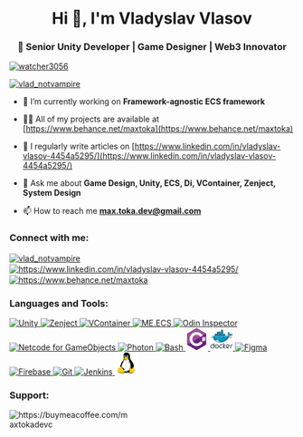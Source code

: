 <h1 align="center">Hi 👋, I'm Vladyslav Vlasov</h1>
<h3 align="center">🚀 Senior Unity Developer | Game Designer | Web3 Innovator</h3>

<p align="left"> <a href="https://github.com/ryo-ma/github-profile-trophy"><img src="https://github-profile-trophy.vercel.app/?username=watcher3056" alt="watcher3056" /></a> </p>

<p align="left"> <a href="https://twitter.com/vlad_notvampire" target="blank"><img src="https://img.shields.io/twitter/follow/vlad_notvampire?logo=twitter&style=for-the-badge" alt="vlad_notvampire" /></a> </p>

- 🔭 I’m currently working on **Framework-agnostic ECS framework**

- 👨‍💻 All of my projects are available at [https://www.behance.net/maxtoka](https://www.behance.net/maxtoka)

- 📝 I regularly write articles on [https://www.linkedin.com/in/vladyslav-vlasov-4454a5295/](https://www.linkedin.com/in/vladyslav-vlasov-4454a5295/)

- 💬 Ask me about **Game Design, Unity, ECS, Di, VContainer, Zenject, System Design**

- 📫 How to reach me **max.toka.dev@gmail.com**

<h3 align="left">Connect with me:</h3>
<p align="left">
<a href="https://twitter.com/vlad_notvampire" target="blank"><img align="center" src="https://raw.githubusercontent.com/rahuldkjain/github-profile-readme-generator/master/src/images/icons/Social/twitter.svg" alt="vlad_notvampire" height="30" width="40" /></a>
<a href="https://linkedin.com/in/https://www.linkedin.com/in/vladyslav-vlasov-4454a5295/" target="blank"><img align="center" src="https://raw.githubusercontent.com/rahuldkjain/github-profile-readme-generator/master/src/images/icons/Social/linked-in-alt.svg" alt="https://www.linkedin.com/in/vladyslav-vlasov-4454a5295/" height="30" width="40" /></a>
<a href="https://www.behance.net/https://www.behance.net/maxtoka" target="blank"><img align="center" src="https://raw.githubusercontent.com/rahuldkjain/github-profile-readme-generator/master/src/images/icons/Social/behance.svg" alt="https://www.behance.net/maxtoka" height="30" width="40" /></a>
</p>
<h3 align="left">Languages and Tools:</h3>
<p align="left">

  <!-- Unity & Unity-related tools -->
  <a href="https://unity.com/" target="_blank" rel="noreferrer">
    <img src="https://www.vectorlogo.zone/logos/unity3d/unity3d-icon.svg" alt="Unity" width="40" height="40"/>
  </a>
  <a href="https://github.com/modesttree/Zenject" target="_blank" rel="noreferrer">
    <img src="https://pbs.twimg.com/profile_images/1379491996763574272/kJBWq3T4_400x400.jpg" alt="Zenject" width="40" height="40"/>
  </a>
  <a href="https://github.com/hadashiA/VContainer" target="_blank" rel="noreferrer">
    <img src="https://www.google.com/s2/favicons?sz=128&domain_url=https%3A%2F%2Fvcontainer.hadashikick.jp%2F" alt="VContainer" width="40" height="40"/>
  </a>
  <a href="https://github.com/chromealex/ecs" target="_blank" rel="noreferrer">
    <img src="https://repository-images.githubusercontent.com/231451957/361608f5-f9e9-4ab9-990e-c8f7f4a86142" alt="ME.ECS" width="40" height="40"/>
  </a>
  <a href="https://odininspector.com/" target="_blank" rel="noreferrer">
    <img src="https://i0.wp.com/game.courses/wp-content/uploads/2022/09/OdinInspector-e1664207989610.png" alt="Odin Inspector" width="40" height="40"/>
  </a>
  <a href="https://docs-multiplayer.unity3d.com/" target="_blank" rel="noreferrer">
    <img src="https://framerusercontent.com/images/dFVPrjjyg6CkgT9Oi598xUcRUeA.svg" alt="Netcode for GameObjects" width="40" height="40"/>
  </a>
  <a href="https://www.photonengine.com/en-US/Photon" target="_blank" rel="noreferrer">
    <img src="https://encrypted-tbn0.gstatic.com/images?q=tbn:ANd9GcRQJX2juHX3401yHsgAWc_vhUn9eOGlyl8D6xjxqtnYKtPoDTQjK9wGJoUUfoR5zsVTfg&usqp=CAU" alt="Photon" width="40" height="40"/>
  </a>

  <!-- General Tools and Languages -->
  <a href="https://www.gnu.org/software/bash/" target="_blank" rel="noreferrer">
    <img src="https://www.vectorlogo.zone/logos/gnu_bash/gnu_bash-icon.svg" alt="Bash" width="40" height="40"/>
  </a>
  <a href="https://www.w3schools.com/cs/" target="_blank" rel="noreferrer">
    <img src="https://raw.githubusercontent.com/devicons/devicon/master/icons/csharp/csharp-original.svg" alt="C#" width="40" height="40"/>
  </a>
  <a href="https://www.docker.com/" target="_blank" rel="noreferrer">
    <img src="https://raw.githubusercontent.com/devicons/devicon/master/icons/docker/docker-original-wordmark.svg" alt="Docker" width="40" height="40"/>
  </a>
  <a href="https://www.figma.com/" target="_blank" rel="noreferrer">
    <img src="https://www.vectorlogo.zone/logos/figma/figma-icon.svg" alt="Figma" width="40" height="40"/>
  </a>
  <a href="https://firebase.google.com/" target="_blank" rel="noreferrer">
    <img src="https://www.vectorlogo.zone/logos/firebase/firebase-icon.svg" alt="Firebase" width="40" height="40"/>
  </a>
  <a href="https://git-scm.com/" target="_blank" rel="noreferrer">
    <img src="https://www.vectorlogo.zone/logos/git-scm/git-scm-icon.svg" alt="Git" width="40" height="40"/>
  </a>
  <a href="https://www.jenkins.io" target="_blank" rel="noreferrer">
    <img src="https://www.vectorlogo.zone/logos/jenkins/jenkins-icon.svg" alt="Jenkins" width="40" height="40"/>
  </a>
  <a href="https://www.linux.org/" target="_blank" rel="noreferrer">
    <img src="https://raw.githubusercontent.com/devicons/devicon/master/icons/linux/linux-original.svg" alt="Linux" width="40" height="40"/>
  </a>

</p>



<h3 align="left">Support:</h3>
<p><a href="https://www.buymeacoffee.com/https://buymeacoffee.com/maxtokadevc"> <img align="left" src="https://cdn.buymeacoffee.com/buttons/v2/default-yellow.png" height="50" width="210" alt="https://buymeacoffee.com/maxtokadevc" /></a></p><br><br>

